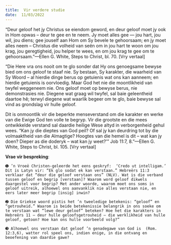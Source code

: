 ```yaml
---
title:  Vir verdere studie
date:  11/03/2022
---
```


“Deur geloof het jy Christus se eiendom geword, en deur geloof moet jy ook in Hom opwas – deur te gee en te neem. Jy moet alles gee — jou hart, jou wil, jou diens;  gee jouself aan Hom om Sy bevele te gehoorsaam;  en jy moet alles neem – Christus die volheid van seën om in jou hart te woon om jou krag, jou geregtigheid, jou helper te wees, en om jou krag te gee om te gehoorsaam.”—Ellen G. White, Steps to Christ, bl. 70. [Vry vertaal]

“Die Here vra ons nooit om te glo sonder dat Hy ons genoegsame bewyse bied om ons geloof te staaf nie. Sy bestaan, Sy karakter, die waarheid van Sy Woord – al hierdie dinge berus op getuienis wat ons kan aanneem; en hierdie getuienis is oorvloedig.  Maar God het nie die moontlikheid van twyfel weggeneem nie. Ons geloof moet op bewyse berus, nie demonstrasies nie. Diegene wat graag wil twyfel, sal baie geleentheid daartoe hê; terwyl diegene wat waarlik begeer om te glo, baie bewyse sal vind as grondslag vir hulle geloof.

Dit is onmoontlik vir die beperkte menseverstand om die karakter en werke van die Ewige God ten volle te begryp. Vir die grootste en die mees ontwikkelde verstand sal daardie heilige Wese altyd in verborgenheid gehul wees. “Kan jy die dieptes van God peil? Of sal jy kan deurdring tot by die volmaaktheid van die Almagtige?  Hoogtes van die hemel is dit – wat kan jy doen? Dieper as die doderyk – wat kan jy weet?’” Job 11:7, 8.”—Ellen G. White, Steps to Christ, bl. 105. [Vry vertaal]

**Vrae vir bespreking**:

`➊ ’n Vroeë Christen-geleerde het eens geskryf:  ‘Credo ut intelligam.’ Dit is Latyn vir: “Ek glo sodat ek kan verstaan.” Hebreërs 11:3 verklaar dat “deur die geloof verstaan ons” (NLV). Wat is die verband tussen geloof en begrip [verstaan]? Waarom word geloof dikwels daargestel voor begrip? Met ander woorde, waarom moet ons soms in geloof uitreik, alhoewel ons aanvanklik nie alles verstaan nie, en eers later meer begrip [insig] inwin? `

`➋ Die Griekse woord pistis het ’n tweeledige betekenis: “geloof” en “getrouheid.” Waarom is beide betekenissie belangrik in ons soeke om te verstaan wat “lewe deur geloof” beteken? Hoe het die karakters in Hebreërs 11 – deur hulle geloofsgetrouheid – die werklikheid van hulle geloof, getoon? Hoe kan ons hulle voorbeeld volg?”`

`➌ Alhoewel ons verstaan dat geloof ’n genadegawe van God is  (Rom. 12:3,6), watter rol speel ons, indien enige, in die ontvang en beoefening van daardie gawe? `